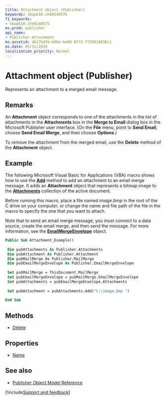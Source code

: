 ```yaml
---
title: Attachment object (Publisher)
keywords: vbapb10.chm9240575
f1_keywords:
- vbapb10.chm9240575
ms.prod: publisher
api_name:
- Publisher.Attachment
ms.assetid: d617bdf6-b0ba-be0d-0f72-f729010636c1
ms.date: 05/31/2019
localization_priority: Normal
---
```



# Attachment object (Publisher)

Represents an attachment to a merged email message.


## Remarks

An **Attachment** object corresponds to one of the attachments in the list of attachments in the **Attachments** box in the **Merge to Email** dialog box in the Microsoft Publisher user interface. (On the **File** menu, point to **Send Email**, choose **Send Email Merge**, and then choose **Options**.)

To remove the attachment from the merged email, use the **Delete** method of the **Attachment** object.


## Example

The following Microsoft Visual Basic for Applications (VBA) macro shows how to use the **[Add](publisher.attachments.add.md)** method to add an attachment to an email merge message. It adds an **Attachment** object that represents a bitmap image to the **[Attachments](publisher.attachments.md)** collection of the active document.

Before running this macro, place a file named _image.bmp_ in the root of the C drive on your computer, or change the name and file path of the file in the macro to specify the one that you want to attach.

Note that to send an email merge message, you must connect to a data source, create the email merge, and then send the message. For more information, see the **[EmailMergeEnvelope](Publisher.EmailMergeEnvelope.md)** object.

```vb
Public Sub Attachment_Example() 
 
 Dim pubAttachments As Publisher.Attachments 
 Dim pubAttachment As Publisher.Attachment 
 Dim pubMailMerge As Publisher.MailMerge 
 Dim pubEmailMergeEnvelope As Publisher.EmailMergeEnvelope 
 
 Set pubMailMerge = ThisDocument.MailMerge 
 Set pubEmailMergeEnvelope = pubMailMerge.EmailMergeEnvelope 
 Set pubAttachments = pubEmailMergeEnvelope.Attachments 
 
 Set pubAttachment = pubAttachments.Add("C:\image.bmp ") 
 
End Sub
```


## Methods

- [Delete](Publisher.Attachment.Delete.md)

## Properties

- [Name](Publisher.Attachment.Name.md)

## See also

- [Publisher Object Model Reference](overview/publisher/object-model.md)



[!include[Support and feedback](~/includes/feedback-boilerplate.md)]